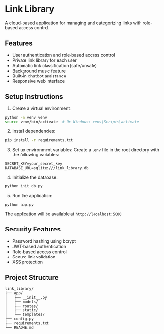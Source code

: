 # Link Library

A cloud-based application for managing and categorizing links with role-based access control.

## Features

- User authentication and role-based access control
- Private link library for each user
- Automatic link classification (safe/unsafe)
- Background music feature
- Built-in chatbot assistance
- Responsive web interface

## Setup Instructions

1. Create a virtual environment:
```bash
python -m venv venv
source venv/bin/activate  # On Windows: venv\Scripts\activate
```

2. Install dependencies:
```bash
pip install -r requirements.txt
```

3. Set up environment variables:
Create a `.env` file in the root directory with the following variables:
```
SECRET_KEY=your_secret_key
DATABASE_URL=sqlite:///link_library.db
```

4. Initialize the database:
```bash
python init_db.py
```

5. Run the application:
```bash
python app.py
```

The application will be available at `http://localhost:5000`

## Security Features

- Password hashing using bcrypt
- JWT-based authentication
- Role-based access control
- Secure link validation
- XSS protection

## Project Structure

```
link_library/
├── app/
│   ├── __init__.py
│   ├── models/
│   ├── routes/
│   ├── static/
│   └── templates/
├── config.py
├── requirements.txt
└── README.md
``` 